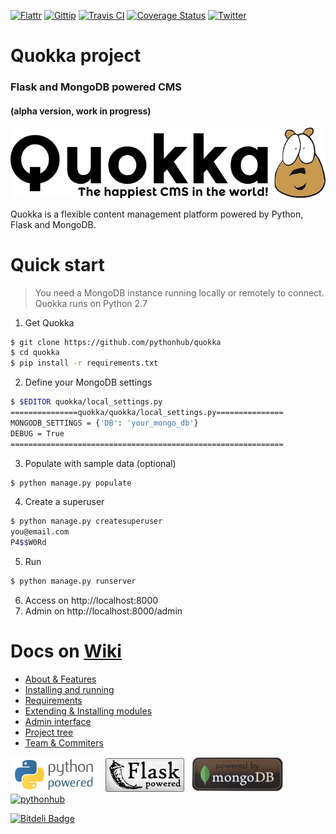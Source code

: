 [![Flattr](http://api.flattr.com/button/flattr-badge-large.png)](http://flattr.com/thing/1680610/rochacbrunoquokka-on-GitHub)
[![Gittip](http://badgr.co/gittip/rochacbruno.png)](https://www.gittip.com/rochacbruno/)
[![Travis CI](http://badgr.co/travis-ci/pythonhub%2Fquokka.png)](https://travis-ci.org/pythonhub/quokka)
[![Coverage
Status](https://coveralls.io/repos/pythonhub/quokka/badge.png)](https://coveralls.io/r/pythonhub/quokka)
[![Twitter](http://badgr.co/twitter/@quokkaproject.png?bg=%2302779E)](http://twitter.com/quokkaproject)

Quokka project
===============================================

### Flask and MongoDB powered CMS
#### (alpha version, work in progress)

<p align="center">
<img src="docs/logo.png" alt="quokka cms" />
</p>


Quokka is a flexible content management platform powered by Python, Flask and MongoDB.


Quick start
============

> You need a MongoDB instance running locally or remotely to connect. 
> Quokka runs on Python 2.7

1. Get Quokka

```bash
$ git clone https://github.com/pythonhub/quokka
$ cd quokka
$ pip install -r requirements.txt
```

2. Define your MongoDB settings

```bash
$ $EDITOR quokka/local_settings.py
===============quokka/quokka/local_settings.py===============
MONGODB_SETTINGS = {'DB': 'your_mongo_db'}
DEBUG = True
=============================================================
```

3. Populate with sample data (optional)

```bash
$ python manage.py populate 

```

4. Create a superuser

```bash
$ python manage.py createsuperuser
you@email.com
P4$$W0Rd
```

5. Run

```bash
$ python manage.py runserver
```


6. Access on http://localhost:8000
7. Admin on http://localhost:8000/admin

Docs on [Wiki](https://github.com/pythonhub/quokka/wiki)
===============================================

* [About & Features](https://github.com/pythonhub/quokka/wiki/about)
* [Installing and running](https://github.com/pythonhub/quokka/wiki/installation)
* [Requirements](https://github.com/pythonhub/quokka/wiki/requirements)
* [Extending & Installing modules](https://github.com/pythonhub/quokka/wiki/plugins)
* [Admin interface](https://github.com/pythonhub/quokka/wiki/screencast)
* [Project tree](https://github.com/pythonhub/quokka/wiki/project-tree)
* [Team & Commiters](https://github.com/pythonhub/quokka/graphs/contributors)



![python](docs/python_powered.png)
&nbsp;
![flask](docs/flask_powered.png)
&nbsp;
![mongo](docs/mongo_powered.jpg)
&nbsp;
[![pythonhub](http://secure.gravatar.com/avatar/fa9ccd40c6da8a0a934a383ffeb988e6?s=78)](http://github.com/pythonhub)



[![Bitdeli Badge](https://d2weczhvl823v0.cloudfront.net/pythonhub/quokka/trend.png)](https://bitdeli.com/free "Bitdeli Badge")

